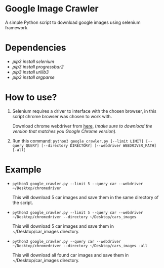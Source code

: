 # Google Image Crawler
A simple Python script to download google images using selenium framework.

# Dependencies
* *pip3 install selenium*
* *pip3 install progressbar2*
* *pip3 install urllib3*
* *pip3 install argparse*

# How to use?
1. Selenium requires a driver to interface with the chosen browser, in this script chrome browser was chosen to work with.

    Download chrome webdriver from [here](https://sites.google.com/a/chromium.org/chromedriver/downloads), (*make sure to download the version that matches you Google Chrome version*).

1. Run this command: ```python3 google_crawler.py [--limit LIMIT] [--query QUERY] [--directory DIRECTORY] [--webdriver WEBDRIVER_PATH] [-all]```

# Example
* ```python3 google_crawler.py --limit 5 --query car --webdriver ~/Desktop/chromedriver```

    This will download 5 car images and save them in the same directory of the script.

* ```python3 google_crawler.py --limit 5 --query car --webdriver ~/Desktop/chromedriver --directory ~/Desktop/cars_images```

    This will download 5 car images and save them in ~/Desktop/car_images directory.

*  ```python3 google_crawler.py --query car --webdriver ~/Desktop/chromedriver --directory ~/Desktop/cars_images -all```

    This will download all found car images and save them in ~/Desktop/car_images directory.
